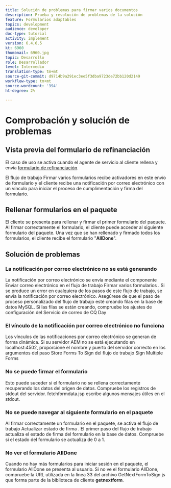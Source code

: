 ```yaml
---
title: Solución de problemas para firmar varios documentos
description: Prueba y resolución de problemas de la solución
feature: Formularios adaptables
topics: development
audience: developer
doc-type: tutorial
activity: implement
version: 6.4,6.5
kt: 6960
thumbnail: 6960.jpg
topic: Desarrollo
role: Desarrollador
level: Intermedio
translation-type: tm+mt
source-git-commit: d9714b9a291ec3ee5f3dba9723de72bb120d2149
workflow-type: tm+mt
source-wordcount: '394'
ht-degree: 2%

---
```



# Comprobación y solución de problemas


## Vista previa del formulario de refinanciación

El caso de uso se activa cuando el agente de servicio al cliente rellena y envía [formulario de refinanciación](http://localhost:4502/content/dam/formsanddocuments/formsandsigndemo/refinanceform/jcr:content?wcmmode=disabled).

El flujo de trabajo Firmar varios formularios recibe activadores en este envío de formulario y el cliente recibe una notificación por correo electrónico con un vínculo para iniciar el proceso de cumplimentación y firma del formulario.

## Rellenar formularios en el paquete

El cliente se presenta para rellenar y firmar el primer formulario del paquete. Al firmar correctamente el formulario, el cliente puede acceder al siguiente formulario del paquete. Una vez que se han rellenado y firmado todos los formularios, el cliente recibe el formulario &quot;**AllDone**&quot;.

## Solución de problemas

### La notificación por correo electrónico no se está generando

La notificación por correo electrónico se envía mediante el componente Enviar correo electrónico en el flujo de trabajo Firmar varios formularios . Si se produce un error en cualquiera de los pasos de este flujo de trabajo, se envía la notificación por correo electrónico. Asegúrese de que el paso de proceso personalizado del flujo de trabajo esté creando filas en la base de datos MySQL. Si las filas se están creando, compruebe los ajustes de configuración del Servicio de correo de CQ Day

### El vínculo de la notificación por correo electrónico no funciona

Los vínculos de las notificaciones por correo electrónico se generan de forma dinámica. Si su servidor AEM no se está ejecutando en localhost:4502, proporcione el nombre y puerto del servidor correcto en los argumentos del paso Store Forms To Sign del flujo de trabajo Sign Multiple Forms

### No se puede firmar el formulario

Esto puede suceder si el formulario no se rellena correctamente recuperando los datos del origen de datos. Compruebe los registros de stdout del servidor. fetchformdata.jsp escribe algunos mensajes útiles en el stdout.

### No se puede navegar al siguiente formulario en el paquete

Al firmar correctamente un formulario en el paquete, se activa el flujo de trabajo Actualizar estado de firma . El primer paso del flujo de trabajo actualiza el estado de firma del formulario en la base de datos. Compruebe si el estado del formulario se actualiza de 0 a 1.

### No ver el formulario AllDone

Cuando no hay más formularios para iniciar sesión en el paquete, el formulario AllDone se presenta al usuario. Si no ve el formulario AllDone, compruebe la URL utilizada en la línea 33 del archivo GetNextFormToSign.js que forma parte de la biblioteca de cliente **getnextform**.











